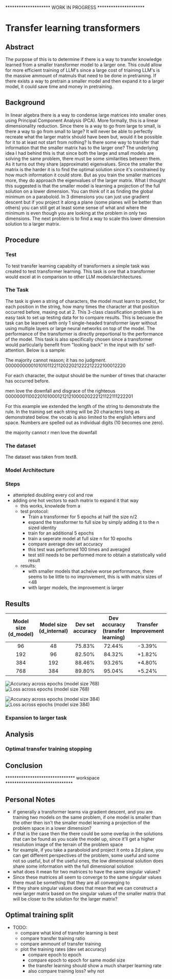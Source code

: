 ******************** WORK IN PROGRESS *********************


# Transfer learning transformers
## Abstract

The purpose of this is to determine if there is a way to transfer knowledge learned from a smaller transformer model to a larger one. This could allow for more efficient training of LLM's since a large cost of triaining LLM's is the massive ammount of matmuls that need to be done in pretraining. If there exists a way to pretrain a smaller model and then expand it to a larger model, it could save time and money in pretraining.

## Background

In linear algebra there is a way to condense large matrices into smaller ones using Principal Component Analysis (PCA). More formally, this is a linear dimensionality reduction. Since there is a way to go from large to small, is there a way to go from small to large? It will never be able to perfectly recreate what the larger matrix should have been but, would it be possible for it to at least not start from nothing? Is there some way to transfer that information that the smaller matrix has to the larger one?
The underlying idea I had behind this is that since both the large and small models are solving the same problem, there must be some similarities between them. As it turns out they share (approximate) eigenvalues. Since the smaller the matrix is the harder it is to find the optimal solution since it's constrained by how much information it could store. But as you train the smaller matrices more, they do approach the eigenvalues of the larger matrix. What I thought this suggested is that the smaller model is learning a projection of the full solution on a lower dimension. You can think of it as finding the global minimum on a paraboloid. In 3 dimensions you can just use gradient descent but if you project it along a plane (some planes will be better than others) you can still get at least some sense of what and where the minimum is even though you are looking at the problem in only two dimensions. 
The next problem is to find a way to scale this lower dimension solution to a larger matrix.

## Procedure
### Test
To test transfer learning capabilty of transformers a simple task was created to test transformer learning. This task is one that a transformer would excel at in comparison to other LLM models/architectures.

### The Task
The task is given a string of characters, the model must learn to predict, for each position in the string, how many times the character at that position occurred before, maxing out at 2. This 3-class classification problem is an easy task to set up testing data for to compare results. This is becuase the task can be learned with only 1 single-headed transformer layer without using multiple layers or large neural networks on top of the model. The performance of the transformer is directly preportional to the performance of the model. 
This task is also specifically chosen since a transformer would particularly benefit from "looking back" in the input with its' self-attention. 
Below is a sample:

The majority cannot reason; it has no judgment.
00000000001010101122112022021222212222100012220

For each character, the output should be the number of times that character has occurred before.

men love the downfall and disgrace of the righteous
000000011002201010001212121000020222121122111222201

For this example we extended the length of the string to demonstrate the rule. In the training set each string will be 20 characters long as demonstrated below. the vocab is also limited to the english letters and space. Numbers are spelled out as individual digits (10 becomes one zero).

the majority cannot r
men love the downfall
### The dataset
The dataset was taken from text8. 



### Model Architecture



### Steps 
- attempted doubling every col and row
- adding one hot vectors to each matrix to expand it that way
    - this works, knowlede from a 
    - test protocol:
        - Train a transformer for 5 epochs at half the size n/2
        - expand the transformer to full size by simply adding it to the n sized identity
        - train for an additional 5 epochs
        - train a seperate model at full size n for 10 epochs
        - compare average dev set accuracy
        - this test was performed 100 times and averaged     
        - test still needs to be performed more to obtain a statistically valid result
    - results:
        - with smaller models that acheive worse performance, there seems to be little to no improvement, this is with matrix sizes of <48
        - with larger models, the improvement is larger

## Results

| Model size (d_model) | Model size (d_internal) | Dev set accuracy | Dev accuracy (transfer learning) | Transfer Improvement |
|:--------------------:|:-----------------------:|:----------------:|:--------------------------------:|:--------------------:|
| 96 | 48 | 75.83% | 72.44% | -3.39% |
| 192 | 96 | 82.50% | 84.32% | +1.82% |
| 384 | 192 | 88.46% | 93.26% | +4.80% |
| 768 | 384 | 89.80% | 95.04% | +5.24% |

![Accuracy across epochs (model size 768)](images/acc_model_768.png)
![Loss across epochs (model size 768)](images/loss_model_768.png)

![Accuracy across epochs (model size 384)](images/acc_model_384.png)
![Loss across epochs (model size 384)](images/loss_model_384.png)

### Expansion to larger task

## Analysis

### Optimal transfer training stopping


## Conclusion

******************************* workspace ******************************

## Personal Notes

- if generally a transformer learns via gradient descent, and you are training two models on the same problem, if one model is smaller than the other then isn't the smaller model learning a projection of the problem space in a lower dimension?
- if that is the case then the there could be some overlap in the solutions that can be found as you scale the model up, since it'll get a higher resolution image of the terrain of the problem space
- for example, if you take a paraboloid and project it onto a 2d plane, you can get different perspectives of the problem, some useful and some not so useful, but of the useful ones, the low dimensional solution does share some information with the full dimensional solution
- what does it mean for two matrices to have the same singular values?
- Since these matrices all seem to converge to the same singular values there must be something that they are all converging to 
- If they share singular values does that mean that we can construct a new larger matrix based on the singular values of the smaller matrix that will be closer to the solution for the larger matrix?




## Optimal training split
- TODO:
    - compare what kind of transfer learning is best
    - compare transfer training ratio
    - compare ammount of transfer training
    - plot the training rates (dev set accuracy)
        - compare epoch to epoch 
        - compare epoch to epoch for same model size
        - the transfer learning should show a much sharper learning rate
        - also compare training loss? why not 
